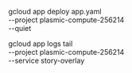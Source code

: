 gcloud app deploy app.yaml \
	--project plasmic-compute-256214 \
	--quiet

gcloud app logs tail \
	--project plasmic-compute-256214 \
	--service story-overlay
